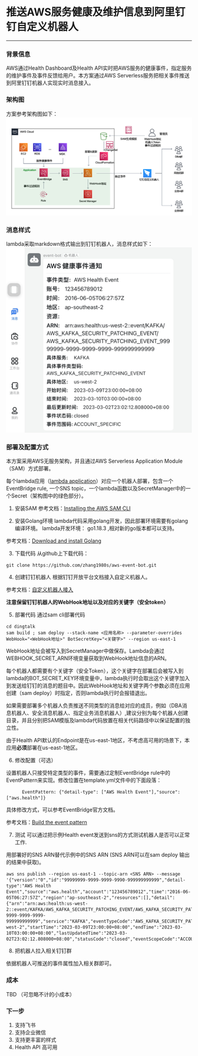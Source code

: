 # 推送AWS服务健康及维护信息到阿里钉钉自定义机器人

---

### 背景信息

AWS通过Health Dashboard及Health API实时把AWS服务的健康事件，指定服务的维护事件及事件反馈给用户。本方案通过AWS Serverless服务把相关事件推送到阿里钉钉机器人实现实时消息接入。

### 架构图
方案参考架构图如下：
![钉钉机器人推送架构](dingtalk/picture/dingtalk-event-bot.png)

### 消息样式
lambda采取markdown格式输出到钉钉机器人，消息样式如下：
![消息样式](dingtalk/picture/dingtalk-bot-healthevent-format.jpeg)

### 部署及配置方式
本方案采用AWS无服务架构，并且通过AWS Serverless Application Module（SAM）方式部署。

每个lambda应用（[lambda application](https://docs.aws.amazon.com/lambda/latest/dg/deploying-lambda-apps.html)）对应一个机器人部署，包含一个EventBridge rule, 一个SNS topic，一个lambda函数以及SecretManager中的一个Secret（架构图中的绿色部分）。


1. 安装SAM
参考文档：[Installing the AWS SAM CLI](https://docs.aws.amazon.com/serverless-application-model/latest/developerguide/install-sam-cli.html)

2. 安装Golang环境
lambda代码采用golang开发，因此部署环境需要有golang编译环境。
lambda开发环境： go1.18.3 ,相对新的go版本都可以支持。

参考文档：[Download and install Golang](https://go.dev/doc/install)

3. 下载代码
从github上下载代码：

```
git clone https://github.com/zhang1980s/aws-event-bot.git
```


4. 创建钉钉机器人
根据钉钉开放平台文档接入自定义机器人。

参考文档：[自定义机器人接入](https://open.dingtalk.com/document/robots/custom-robot-access#title-zob-eyu-qse)

**注意保留钉钉机器人的WebHook地址以及对应的关键字（安全token）**

5. 部署代码
通过sam cli部署代码

```
cd dingtalk
sam build ; sam deploy --stack-name <应用名称> --parameter-overrides WebHook="<WebHook地址>" BotSecretKey="<关键字>" --region us-east-1
```

WebHook地址会被写入到SecretManager中做保存。Lambda会通过 WEBHOOK_SECRET_ARN环境变量获取到WebHook地址信息的ARN。

每个机器人都需要有个关键字（安全Token），这个关键字在部署后会被写入到lambda的BOT_SECRET_KEY环境变量中，lambda执行时会取出这个关键字加入到发送给钉钉的消息的题目中。因此WebHook地址和关键字两个参数必须在应用创建（sam deploy）时指定，否则lambda执行时会报错退出。

如果需要部署多个机器人负责推送不同类型的消息给对应的成员，例如（DBA消息机器人、安全消息机器人、指定业务消息机器人）,建议分别为每个机器人创建目录，并且分别把SAM模版及lambda代码放置在相关代码路径中以保证配置的独立性。

由于Health API默认的Endpoint是在us-east-1地区，不考虑高可用的场景下，本应用**必须**部署在us-east-1地区。

6. 修改配置（可选）

设置机器人只接受特定类型的事件，需要通过定制EventBridge rule中的EventPattern来实现。修改位置在template.yml文件中的下面段落：

```
      EventPattern: {"detail-type": ["AWS Health Event"],"source": ["aws.health"]}
```

具体修改方式，可以参考EventBridge官方文档。

参考文档：[Build the event pattern](https://docs.aws.amazon.com/eventbridge/latest/userguide/eb-create-rule.html)

7. 测试
可以通过把示例Health event发送到sns的方式测试机器人是否可以正常工作.

用部署好的SNS ARN替代示例中的SNS ARN (SNS ARN可以在sam deploy 输出的结果中获取)。
```
aws sns publish --region us-east-1 --topic-arn <SNS ARN> --message '{"version":"0","id":"99999999-9999-9999-9990-999999999999","detail-type":"AWS Health Event","source":"aws.health","account":"123456789012","time":"2016-06-05T06:27:57Z","region":"ap-southeast-2","resources":[],"detail":{"arn":"arn:aws:health:us-west-2::event/KAFKA/AWS_KAFKA_SECURITY_PATCHING_EVENT/AWS_KAFKA_SECURITY_PATCHING_EVENT_99999999-9999-9999-9999-999999999999","service":"KAFKA","eventTypeCode":"AWS_KAFKA_SECURITY_PATCHING_EVENT","eventTypeCategory":"scheduledChange","region":"us-west-2","startTime":"2023-03-09T23:00:00+08:00","endTime":"2023-03-10T03:00:00+08:00","lastUpdatedTime":"2023-03-02T23:02:12.808000+08:00","statusCode":"closed","eventScopeCode":"ACCOUNT_SPECIFIC"}}'
```

8. 把机器人拉入相关钉钉群

依据机器人可推送的事件属性加入相关群即可。

### 成本
TBD （可忽略不计的小成本）

### 下一步
1. 支持飞书
2. 支持企业微信
3. 支持更丰富的样式
4. Health API  高可用

